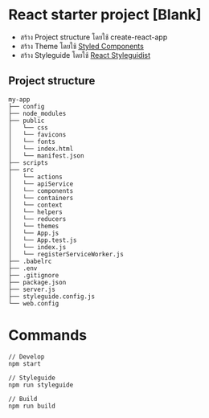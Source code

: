 # React starter project [Blank]
* สร้าง Project structure โดยใช้ create-react-app
* สร้าง Theme โดยใช้ [Styled Components](https://www.styled-components.com)
* สร้าง Styleguide โดยใช้ [React Styleguidist](https://react-styleguidist.js.org)

## Project structure
```
my-app
├── config
├── node_modules
├── public
│   └── css
│   └── favicons
│   └── fonts
│   └── index.html
│   └── manifest.json
├── scripts
├── src
│   └── actions
│   └── apiService
│   └── components
│   └── containers
│   └── context
│   └── helpers
│   └── reducers
│   └── themes
│   └── App.js
│   └── App.test.js
│   └── index.js
│   └── registerServiceWorker.js
├── .babelrc
├── .env
├── .gitignore
├── package.json
├── server.js
├── styleguide.config.js
└── web.config
```

# Commands
```
// Develop
npm start

// Styleguide
npm run styleguide

// Build
npm run build
```
